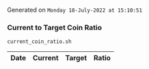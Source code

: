 Generated on `Monday 18-July-2022 at 15:10:51`

### Current to Target Coin Ratio
`current_coin_ratio.sh`

Date|Current|Target|Ratio
---|---|---|---
